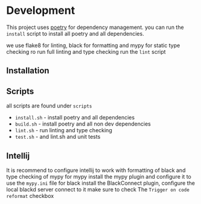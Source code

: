# Development
This project uses [poetry](https://python-poetry.org/docs/#osx--linux--bashonwindows-install-instructions) for dependency management.
you can run the `install` script to install all poetry and all dependencies.

we use flake8 for linting, black for formatting and mypy for static type checking
ro run full linting and type checking run the `lint` script

## Installation

## Scripts
all scripts are found under `scripts`
* `install.sh` - install poetry and all dependencies
* `build.sh` - install poetry and all non dev dependencies
* `lint.sh` - run linting and type checking
* `test.sh` - and lint.sh and unit tests

## Intellij
It is recommend to configure intellij to work with formatting of black and type checking of mypy
for mypy install the mypy plugin and configure it to use the `mypy.ini` file
for black install the BlackConnect plugin, configure the local blackd server connect to it
make sure to check The `Trigger on code reformat` checkbox